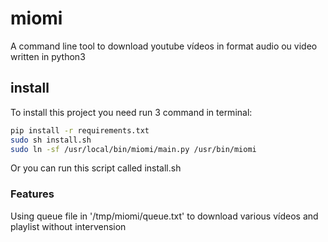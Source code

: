 # miomi
A command line tool to download youtube vídeos in format audio ou video written in python3

## install

To install this project you need run 3 command in terminal:

```sh
pip install -r requirements.txt
sudo sh install.sh
sudo ln -sf /usr/local/bin/miomi/main.py /usr/bin/miomi
```

Or you can run this script called install.sh


### Features

Using queue file in '/tmp/miomi/queue.txt' to download various vídeos and playlist without intervension
